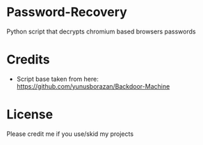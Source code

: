 # Password-Recovery
Python script that decrypts chromium based browsers passwords

# Credits
- Script base taken from here: https://github.com/yunusborazan/Backdoor-Machine

# License
Please credit me if you use/skid my projects
